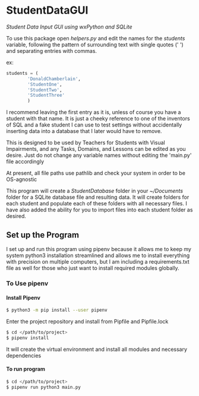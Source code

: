 # StudentDataGUI

*Student Data Input GUI using wxPython and SQLite*

To use this package open *helpers.py* and edit the names for the *students* variable, following the pattern of surrounding text with single quotes (' ') and separating entries with commas.

ex:

```python
students = (
        'DonaldChamberlain',
        'StudentOne',
        'StudentTwo',
        'StudentThree'
        )   
```

I recommend leaving the first entry as it is, unless of course you have a student with that name. It is just a cheeky reference to one of the inventors of SQL and a fake student I can use to test settings without
accidentally inserting data into a database that I later would have to remove.

This is designed to be used by Teachers for Students with Visual Impairments, and any Tasks, Domains, and Lessons can be edited as you desire. Just do not change any variable names without editing the 'main.py' file
accordingly

At present, all file paths use pathlib and check your system in order to be OS-agnostic

This program will create a *StudentDatabase* folder in your *~/Documents* folder for a SQLite database file and resulting data. It will create folders for each student and populate each of these folders with all
necessary files. I have also added the ability for you to import files into each student folder as desired.

## Set up the Program

I set up and run this program using pipenv because it allows me to keep my system python3 installation streamlined and allows me to install everything with precision on multiple computers, but I am including a
requirements.txt file as well for those who just want to install required modules globally.

### To Use pipenv

#### Install Pipenv

```bash
$ python3 -m pip install --user pipenv
```

Enter the project repository and install from Pipfile and Pipfile.lock

```bash
$ cd </path/to/project>
$ pipenv install
```

It will create the virtual environment and install all modules and necessary dependencies

#### To run program

```bash
$ cd </path/to/project>
$ pipenv run python3 main.py
```
